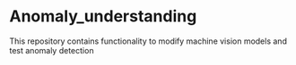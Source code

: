 # Anomaly_understanding
This repository contains functionality to modify machine vision models and test anomaly detection
